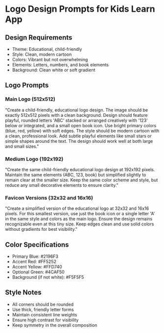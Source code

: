 # Logo Design Prompts for Kids Learn App

## Design Requirements
- Theme: Educational, child-friendly
- Style: Clean, modern cartoon
- Colors: Vibrant but not overwhelming
- Elements: Letters, numbers, and book elements
- Background: Clean white or soft gradient

## Logo Prompts

### Main Logo (512x512)
"Create a child-friendly, educational logo design. The image should be exactly 512x512 pixels with a clean background. Design should feature playful, rounded letters 'ABC' stacked or arranged creatively with '123' below or integrated, and a small open book icon. Use bright primary colors (blue, red, yellow) with soft edges. The style should be modern cartoon with a clean, professional look. Add subtle playful elements like small stars or simple shapes around the text. The design should work well at both large and small sizes."

### Medium Logo (192x192)
"Create the same child-friendly educational logo design at 192x192 pixels. Maintain the same elements (ABC, 123, book) but simplified slightly to remain clear at the smaller size. Keep the same color scheme and style, but reduce any small decorative elements to ensure clarity."

### Favicon Versions (32x32 and 16x16)
"Create a simplified version of the educational logo at 32x32 and 16x16 pixels. For this smallest version, use just the book icon or a single letter 'A' in the same style and colors as the main logo. Ensure the design remains recognizable even at this tiny size. Keep edges clean and use solid colors without gradients for best visibility."

## Color Specifications
- Primary Blue: #2196F3
- Accent Red: #FF5252
- Accent Yellow: #FFD740
- Optional Green: #4CAF50
- Background (if not white): #F5F5F5

## Style Notes
- All corners should be rounded
- Use thick, friendly letter forms
- Maintain consistent line weights
- Ensure high contrast for visibility
- Keep symmetry in the overall composition
